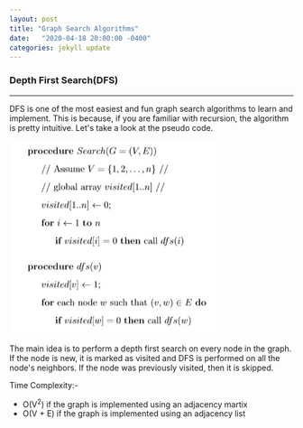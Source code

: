 ```yaml
---
layout: post
title: "Graph Search Algorithms"
date:   "2020-04-18 20:00:00 -0400"
categories: jekyll update
---
```

### Depth First Search(DFS)
-------
DFS is one of the most easiest and fun graph search algorithms to learn and implement. This is because, if you are familiar with recursion, the algorithm is pretty intuitive. Let's take a look at the pseudo code.

![dfs](/img/dfs.jpg)

The main idea is to perform a depth first search on every node in the graph. If the node is new, it is marked as visited and DFS is performed on all the node's neighbors. If the node was previously visited, then it is skipped.

Time Complexity:-
+ O(V<sup>2</sup>) if the graph is implemented using an adjacency martix
+ O(V + E) if the graph is implemented using an adjacency list

&nbsp;
